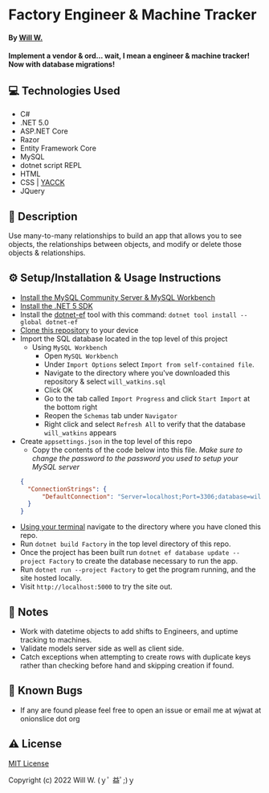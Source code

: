 # Factory Engineer & Machine Tracker

#### By [Will W.](https://wjwat.com/)

#### Implement a vendor & ord... wait, I mean a engineer & machine tracker! Now with database migrations!

## :computer: Technologies Used

* C#
* .NET 5.0
* ASP.NET Core
* Razor
* Entity Framework Core
* MySQL
* dotnet script REPL
* HTML
* CSS | [YACCK](https://github.com/sphars/yacck)
* JQuery

## :memo: Description

Use many-to-many relationships to build an app that allows you to see objects,
the relationships between objects, and modify or delete those objects &
relationships.

## :gear: Setup/Installation & Usage Instructions

- [Install the MySQL Community Server & MySQL Workbench](https://dev.mysql.com/downloads/mysql/)
- [Install the .NET 5 SDK](https://www.learnhowtoprogram.com/c-and-net/getting-started-with-c/installing-c-and-net)
- Install the [dotnet-ef](https://docs.microsoft.com/en-us/ef/core/cli/dotnet) tool with this command: `dotnet tool install --global dotnet-ef`
- [Clone this
  repository](https://docs.github.com/en/repositories/creating-and-managing-repositories/cloning-a-repository)
  to your device
- Import the SQL database located in the top level of this project
  - Using `MySQL Workbench`
    - Open `MySQL Workbench`
    - Under `Import Options` select `Import from self-contained file`.
    - Navigate to the directory where you've downloaded this repository & select `will_watkins.sql`
    - Click OK
    - Go to the tab called `Import Progress` and click `Start Import` at the bottom right
    - Reopen the `Schemas` tab under `Navigator`
    - Right click and select `Refresh All` to verify that the database `will_watkins` appears
- Create `appsettings.json` in the top level of this repo
  - Copy the contents of the code below into this file. *Make sure to change the password to the password you used to setup your MySQL server*
  ```JSON
  {
    "ConnectionStrings": {
        "DefaultConnection": "Server=localhost;Port=3306;database=will_watkins;uid=root;pwd=<PASSWORD>;"
    }
  }
  ```
- [Using your
  terminal](https://www.freecodecamp.org/news/how-you-can-be-more-productive-right-now-using-bash-29a976fb1ab4/)
  navigate to the directory where you have cloned this repo.
- Run `dotnet build Factory` in the top level directory of this repo.
- Once the project has been built run `dotnet ef database update --project Factory` to create the database necessary to run the app.
- Run `dotnet run --project Factory` to get the program running, and the site hosted locally.
- Visit `http://localhost:5000` to try the site out.

## :page_facing_up: Notes

- Work with datetime objects to add shifts to Engineers, and uptime tracking to
  machines.
- Validate models server side as well as client side.
- Catch exceptions when attempting to create rows with duplicate keys rather than
  checking before hand and skipping creation if found.

## :lady_beetle: Known Bugs

* If any are found please feel free to open an issue or email me at wjwat at
  onionslice dot org

## :warning: License

[MIT License](https://opensource.org/licenses/MIT)

Copyright (c) 2022 Will W. (ｙﾟ 益ﾟ;)ｙ
